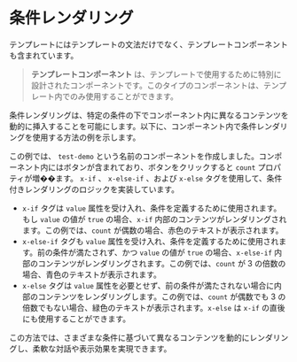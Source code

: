 <template is="exm-article">
<a href="../../publics/examples/condition/demo.html" preview></a>
<a href="../../publics/examples/condition/test-demo.html" main></a>
</template>

# 条件レンダリング

テンプレートにはテンプレートの文法だけでなく、テンプレートコンポーネントも含まれています。

> **テンプレートコンポーネント** は、テンプレートで使用するために特別に設計されたコンポーネントです。このタイプのコンポーネントは、テンプレート内でのみ使用することができます。

条件レンダリングは、特定の条件の下でコンポーネント内に異なるコンテンツを動的に挿入することを可能にします。以下に、コンポーネント内で条件レンダリングを使用する方法の例を示します。

この例では、 `test-demo` という名前のコンポーネントを作成しました。コンポーネント内にはボタンが含まれており、ボタンをクリックすると `count` プロパティが増��ます。 `x-if` 、 `x-else-if` 、および `x-else` タグを使用して、条件付きレンダリングのロジックを実装しています。

- `x-if` タグは `value` 属性を受け入れ、条件を定義するために使用されます。もし `value` の値が `true` の場合、`x-if` 内部のコンテンツがレンダリングされます。この例では、`count` が偶数の場合、赤色のテキストが表示されます。
- `x-else-if` タグも `value` 属性を受け入れ、条件を定義するために使用されます。前の条件が満たされず、かつ `value` の値が `true` の場合、`x-else-if` 内部のコンテンツがレンダリングされます。この例では、`count` が 3 の倍数の場合、青色のテキストが表示されます。
- `x-else` タグは `value` 属性を必要とせず、前の条件が満たされない場合に内部のコンテンツをレンダリングします。この例では、`count` が偶数でも 3 の倍数でもない場合、緑色のテキストが表示されます。`x-else` は `x-if` の直後にも使用することができます。

この方法では、さまざまな条件に基づいて異なるコンテンツを動的にレンダリングし、柔軟な対話や表示効果を実現できます。